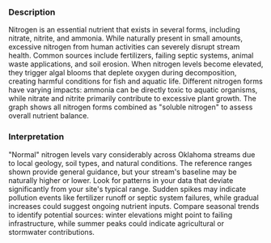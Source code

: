 ### Description
Nitrogen is an essential nutrient that exists in several forms, including nitrate, nitrite, and ammonia. While naturally present in small amounts, excessive nitrogen from human activities can severely disrupt stream health. Common sources include fertilizers, failing septic systems, animal waste applications, and soil erosion. When nitrogen levels become elevated, they trigger algal blooms that deplete oxygen during decomposition, creating harmful conditions for fish and aquatic life. Different nitrogen forms have varying impacts: ammonia can be directly toxic to aquatic organisms, while nitrate and nitrite primarily contribute to excessive plant growth. The graph shows all nitrogen forms combined as "soluble nitrogen" to assess overall nutrient balance.

### Interpretation
"Normal" nitrogen levels vary considerably across Oklahoma streams due to local geology, soil types, and natural conditions. The reference ranges shown provide general guidance, but your stream's baseline may be naturally higher or lower. Look for patterns in your data that deviate significantly from your site's typical range. Sudden spikes may indicate pollution events like fertilizer runoff or septic system failures, while gradual increases could suggest ongoing nutrient inputs. Compare seasonal trends to identify potential sources: winter elevations might point to failing infrastructure, while summer peaks could indicate agricultural or stormwater contributions.

